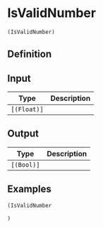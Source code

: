 # IsValidNumber

```clojure
(IsValidNumber)
```

## Definition


## Input
| Type | Description |
|------|-------------|
| `[(Float)]` |  |


## Output
| Type | Description |
|------|-------------|
| `[(Bool)]` |  |


## Examples

```clojure
(IsValidNumber

)
```
